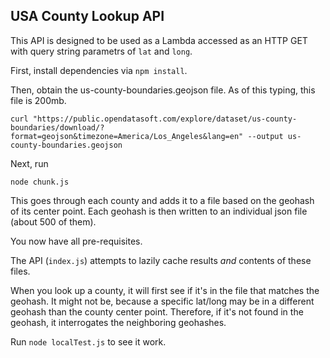 ## USA County Lookup API

This API is designed to be used as a Lambda accessed as an HTTP GET with query string parametrs of `lat` and `long`.

First, install dependencies via `npm install`.

Then, obtain the us-county-boundaries.geojson file.   As of this typing, this file is 200mb.

```
curl "https://public.opendatasoft.com/explore/dataset/us-county-boundaries/download/?format=geojson&timezone=America/Los_Angeles&lang=en" --output us-county-boundaries.geojson
```


Next, run
```
node chunk.js
```

This goes through each county and adds it to a file based on the geohash of its center point.  Each geohash is then written to an individual json file (about 500 of them).

You now have all pre-requisites.

The API (`index.js`) attempts to lazily cache results *and* contents of these files.

When you look up a county, it will first see if it's in the file that matches the geohash.  It might not be, because a specific lat/long may be in a different geohash than the county center point.  Therefore, if it's not found in the geohash, it interrogates the neighboring geohashes.

Run `node localTest.js` to see it work.